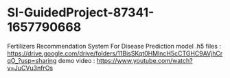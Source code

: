 # SI-GuidedProject-87341-1657790668
Fertilizers Recommendation System For Disease Prediction
model .h5 files : https://drive.google.com/drive/folders/11BisSKqt0HMlncH5cCTGHC9AVjhCrqO_?usp=sharing
demo video : https://www.youtube.com/watch?v=JuCVu3nfrOs
